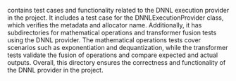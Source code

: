 contains test cases and functionality related to the DNNL execution provider in the project. It includes a test case for the DNNLExecutionProvider class, which verifies the metadata and allocator name. Additionally, it has subdirectories for mathematical operations and transformer fusion tests using the DNNL provider. The mathematical operations tests cover scenarios such as exponentiation and dequantization, while the transformer tests validate the fusion of operations and compare expected and actual outputs. Overall, this directory ensures the correctness and functionality of the DNNL provider in the project.